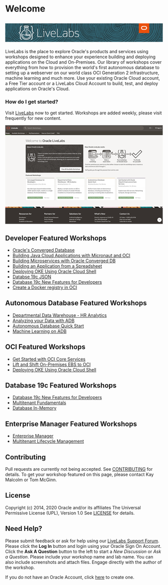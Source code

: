 # Welcome

[![](common/images/livelabs-banner-formarketplace.png)](http://bit.ly/golivelabs/)
---
LiveLabs is the place to explore Oracle's products and services using workshops designed to enhance your experience building and deploying applications on the Cloud and On-Premises.   Our library of workshops cover everything from how to provision the world's first autonomous database to setting up a webserver on our world class OCI Generation 2 infrastructure, machine learning and much more.  Use your existing Oracle Cloud account, a Free Tier account or a LiveLabs Cloud Account to build, test, and deploy applications on Oracle's Cloud.

### How do I get started?
Visit [LiveLabs](http://bit.ly/golivelabs) now to get started.  Workshops are added weekly, please visit frequently for new content.

[![](./common/images/livelabs.png)](http://bit.ly/golivelabs)

## **Developer** Featured Workshops
- [Oracle's Converged Database](https://apexapps.oracle.com/pls/apex/dbpm/r/livelabs/view-workshop?p180_id=613)
- [Building Java Cloud Applications with Micronaut and OCI](https://apexapps.oracle.com/pls/apex/dbpm/r/livelabs/view-workshop?p180_id=667)
- [Building Microservices with Oracle Converged DB](https://apexapps.oracle.com/pls/apex/dbpm/r/livelabs/view-workshop?p180_id=667)
- [Building an Application from a Spreadsheet](https://apexapps.oracle.com/pls/apex/dbpm/r/livelabs/view-workshop?p180_id=631)
- [Deploying OKE Using Oracle Cloud Shell](https://apexapps.oracle.com/pls/apex/dbpm/r/livelabs/view-workshop?p180_id=649)
- [Databse 19c JSON](https://apexapps.oracle.com/pls/apex/dbpm/r/livelabs/view-workshop?p180_id=638)
- [Database 19c New Features for Developers](https://apexapps.oracle.com/pls/apex/dbpm/r/livelabs/view-workshop?p180_id=636)
- [Create a Docker registry in OCI](https://apexapps.oracle.com/pls/apex/dbpm/r/livelabs/view-workshop?p180_id=590)

## **Autonomous Database** Featured Workshops
- [Departmental Data Warehouse - HR Analytics](https://apexapps.oracle.com/pls/apex/dbpm/r/livelabs/view-workshop?p180_id=678)
- [Analyzing your Data with ADB](https://apexapps.oracle.com/pls/apex/dbpm/r/livelabs/view-workshop?p180_id=553)
- [Autonomous Database Quick Start](https://apexapps.oracle.com/pls/apex/dbpm/r/livelabs/view-workshop?p180_id=582)
- [Machine Learning on ADB](https://apexapps.oracle.com/pls/apex/dbpm/r/livelabs/view-workshop?p180_id=560)  

## **OCI** Featured Workshops
- [Get Started with OCI Core Services](https://apexapps.oracle.com/pls/apex/dbpm/r/livelabs/view-workshop?p180_id=648)
- [Lift and Shift On-Premises EBS to OCI](https://apexapps.oracle.com/pls/apex/dbpm/r/livelabs/view-workshop?p180_id=672)
- [Deploying OKE Using Oracle Cloud Shell](https://apexapps.oracle.com/pls/apex/dbpm/r/livelabs/view-workshop?p180_id=649)

## **Database 19c** Featured Workshops
- [Database 19c New Features for Developers](https://apexapps.oracle.com/pls/apex/dbpm/r/livelabs/view-workshop?p180_id=636)
- [Multitenant Fundamentals](https://apexapps.oracle.com/pls/apex/dbpm/r/livelabs/view-workshop?p180_id=573)
- [Database In-Memory](https://apexapps.oracle.com/pls/apex/dbpm/r/livelabs/view-workshop?p180_id=566)

## **Enterprise Manager** Featured Workshops
- [Enterprise Manager](https://apexapps.oracle.com/pls/apex/dbpm/r/livelabs/view-workshop?p180_id=574)
- [Multitenant Lifecycle Management](https://apexapps.oracle.com/pls/apex/dbpm/r/livelabs/view-workshop?p180_id=656)


## Contributing
Pull requests are currently not being accepted. See [CONTRIBUTING](CONTRIBUTING.md) for details.  To get your workshop featured on this page, please contact Kay Malcolm or Tom McGinn.

## License
Copyright (c) 2014, 2020 Oracle and/or its affiliates
The Universal Permissive License (UPL), Version 1.0
See [LICENSE](LICENSE.md) for details.

## Need Help?
Please submit feedback or ask for help using our [LiveLabs Support Forum](https://community.oracle.com/tech/developers/categories/livelabsdiscussions). Please click the **Log In** button and login using your Oracle Sign On Account. Click the **Ask A Question** button to the left to start a *New Discussion* or *Ask a Question*.  Please include your workshop name and lab name.  You can also include screenshots and attach files.  Engage directly with the author of the workshop.

If you do not have an Oracle Account, click [here](https://profile.oracle.com/myprofile/account/create-account.jspx) to create one.
